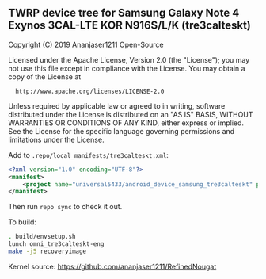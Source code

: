 ## TWRP device tree for Samsung Galaxy Note 4 Exynos 3CAL-LTE KOR N916S/L/K (tre3calteskt)

 Copyright (C) 2019 Ananjaser1211 Open-Source

 Licensed under the Apache License, Version 2.0 (the "License");
 you may not use this file except in compliance with the License.
 You may obtain a copy of the License at

      http://www.apache.org/licenses/LICENSE-2.0

 Unless required by applicable law or agreed to in writing, software
 distributed under the License is distributed on an "AS IS" BASIS,
 WITHOUT WARRANTIES OR CONDITIONS OF ANY KIND, either express or implied.
 See the License for the specific language governing permissions and
 limitations under the License.


Add to `.repo/local_manifests/tre3calteskt.xml`:

```xml
<?xml version="1.0" encoding="UTF-8"?>
<manifest>
	<project name="universal5433/android_device_samsung_tre3calteskt" path="device/samsung/tre3calteskt" remote="github" revision="android-7.1" />
</manifest>
```

Then run `repo sync` to check it out.

To build:

```sh
. build/envsetup.sh
lunch omni_tre3calteskt-eng
make -j5 recoveryimage
```

Kernel source: https://github.com/ananjaser1211/RefinedNougat
